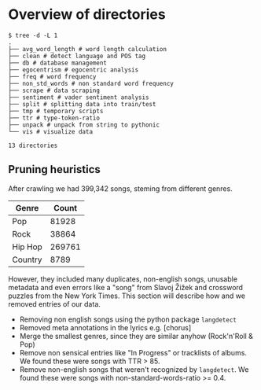 # Overview of directories

```shell
$ tree -d -L 1
.
├── avg_word_length # word length calculation
├── clean # detect language and POS tag
├── db # database management
├── egocentrism # egocentric analysis
├── freq # word frequency
├── non_std_words # non standard word frequency
├── scrape # data scraping
├── sentiment # vader sentiment analysis
├── split # splitting data into train/test
├── tmp # temporary scripts
├── ttr # type-token-ratio
├── unpack # unpack from string to pythonic
└── vis # visualize data

13 directories
```

## Pruning heuristics

After crawling we had 399,342 songs, steming from different genres.

| Genre | Count |
| ------- | ------ |
| Pop | 81928 |
| Rock | 38864 |
| Hip Hop | 269761 |
| Country | 8789 |

However, they included many duplicates, non-english songs, unusable metadata and even errors like a "song" from Slavoj Žižek and crossword puzzles from the New York Times. This section will describe how and we removed entries of our data.

* Removing non english songs using the python package `langdetect`
* Removed meta annotations in the lyrics e.g. [chorus]
* Merge the smallest genres, since they are similar anyhow (Rock'n'Roll & Pop)
* Remove non sensical entries like "In Progress" or tracklists of albums. We found these were songs with TTR > 85.
* Remove non-english songs that weren't recognized by `langdetect`. We found these were songs with non-standard-words-ratio >= 0.4.
